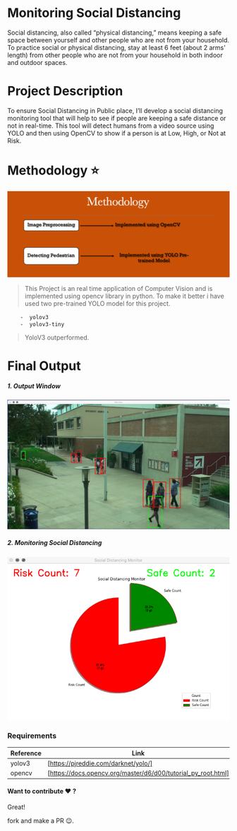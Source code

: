 # Monitoring Social Distancing
<p>
   Social distancing, also called “physical distancing,” means keeping a safe space between yourself and other people who are not from your household. To practice social or physical distancing, stay at least 6 feet (about 2 arms' length) from other people who are not from your household in both indoor and outdoor spaces.
  </p>

# Project Description
<p>
   To ensure Social Distancing in Public place, I’ll develop a social distancing monitoring tool that will help to see if people are keeping a safe distance or not in real-time. This tool will detect humans from a video source using YOLO and then using OpenCV to show if a person is at Low, High, or Not at Risk.
</p>


# Methodology ⭐️

![Methodology](https://github.com/vaishnavireddy2001/Monitoring--Social-Distance-/blob/main/Methodology.png)




> This Project is an real time application of Computer Vision
> and is implemented using opencv library in python.
> To make it better i have used two pre-trained YOLO model for
> this project.

        -  yolov3
        -  yolov3-tiny
        
         
        
> YoloV3 outperformed.


# Final Output  

##### 1. Output Window

![picture alt](https://github.com/vaishnavireddy2001/Monitoring--Social-Distance-/blob/main/Output.png)


##### 2. Monitoring Social Distancing


![picture alt](https://github.com/vaishnavireddy2001/Monitoring--Social-Distance-/blob/main/Monitor.png)


### Requirements

| Reference | Link |
| ------ | ------ |
| yolov3 | [https://pjreddie.com/darknet/yolo/] |
| opencv | [https://docs.opencv.org/master/d6/d00/tutorial_py_root.html] |


#### Want to contribute ❤️ ?
Great!

fork and make a PR 😉. 

